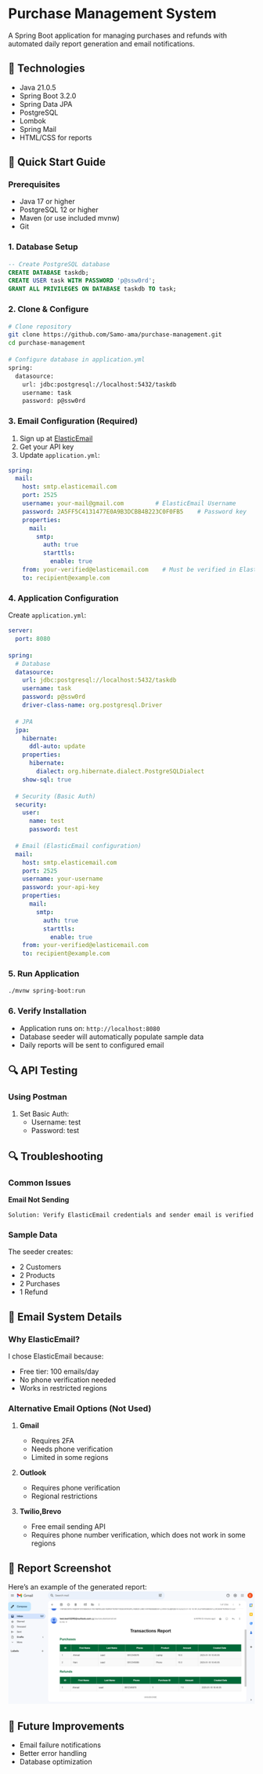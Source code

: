 
# Purchase Management System

A Spring Boot application for managing purchases and refunds with automated daily report generation and email notifications.

## 🚠 Technologies

- Java 21.0.5
- Spring Boot 3.2.0
- Spring Data JPA
- PostgreSQL
- Lombok
- Spring Mail
- HTML/CSS for reports

## 🚀 Quick Start Guide

### Prerequisites
- Java 17 or higher
- PostgreSQL 12 or higher
- Maven (or use included mvnw)
- Git

### 1. Database Setup
```sql
-- Create PostgreSQL database
CREATE DATABASE taskdb;
CREATE USER task WITH PASSWORD 'p@ssw0rd';
GRANT ALL PRIVILEGES ON DATABASE taskdb TO task;
```

### 2. Clone & Configure
```bash
# Clone repository
git clone https://github.com/Samo-ama/purchase-management.git
cd purchase-management

# Configure database in application.yml
spring:
  datasource:
    url: jdbc:postgresql://localhost:5432/taskdb
    username: task
    password: p@ssw0rd
```

### 3. Email Configuration (Required)
1. Sign up at [ElasticEmail](https://elasticemail.com)
2. Get your API key
3. Update `application.yml`:
```yaml
spring:
  mail:
    host: smtp.elasticemail.com
    port: 2525
    username: your-mail@gmail.com         # ElasticEmail Username
    password: 2A5FF5C4131477E0A9B3DCBB4B223C0F0FB5    # Password key
    properties:
      mail:
        smtp:
          auth: true
          starttls:
            enable: true
    from: your-verified@elasticemail.com    # Must be verified in ElasticEmail
    to: recipient@example.com
```

### 4. Application Configuration
Create `application.yml`:
```yaml
server:
  port: 8080

spring:
  # Database
  datasource:
    url: jdbc:postgresql://localhost:5432/taskdb
    username: task
    password: p@ssw0rd
    driver-class-name: org.postgresql.Driver

  # JPA
  jpa:
    hibernate:
      ddl-auto: update
    properties:
      hibernate:
        dialect: org.hibernate.dialect.PostgreSQLDialect
    show-sql: true

  # Security (Basic Auth)
  security:
    user:
      name: test
      password: test

  # Email (ElasticEmail configuration)
  mail:
    host: smtp.elasticemail.com
    port: 2525
    username: your-username
    password: your-api-key
    properties:
      mail:
        smtp:
          auth: true
          starttls:
            enable: true
    from: your-verified@elasticemail.com
    to: recipient@example.com
```

### 5. Run Application
```bash
./mvnw spring-boot:run
```

### 6. Verify Installation
- Application runs on: `http://localhost:8080`
- Database seeder will automatically populate sample data
- Daily reports will be sent to configured email

## 🔍 API Testing

### Using Postman
1. Set Basic Auth:
   - Username: test
   - Password: test

## 🔍 Troubleshooting

### Common Issues

**Email Not Sending**
```plaintext
Solution: Verify ElasticEmail credentials and sender email is verified
```

### Sample Data
The seeder creates:
- 2 Customers
- 2 Products
- 2 Purchases
- 1 Refund

## 📧 Email System Details

### Why ElasticEmail?
I chose ElasticEmail because:
- Free tier: 100 emails/day
- No phone verification needed
- Works in restricted regions

### Alternative Email Options (Not Used)
1. **Gmail**
   - Requires 2FA
   - Needs phone verification
   - Limited in some regions

2. **Outlook**
   - Requires phone verification
   - Regional restrictions

3. **Twilio,Brevo**
   - Free email sending API
   - Requires phone number verification, which does not work in some regions

## 📸 Report Screenshot
Here’s an example of the generated report:
![Generated Report](src/main/resources/static/images/screenshots/report.png)

## 🔄 Future Improvements

- Email failure notifications
- Better error handling
- Database optimization
